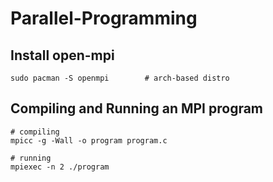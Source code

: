 # Parallel-Programming

## Install open-mpi

```
sudo pacman -S openmpi        # arch-based distro
```

## Compiling and Running an MPI program

```
# compiling
mpicc -g -Wall -o program program.c

# running
mpiexec -n 2 ./program
```

